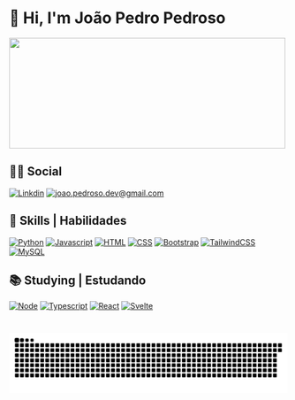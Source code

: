 # 👋 Hi, I'm João Pedro Pedroso

<a href="https://github.com/JoaoPedrosoDev">

  <img height=200 width=500 align="center" src="https://github-readme-stats.vercel.app/api?username=JoaoPedrosoDev&show_icons=true&theme=tokyonight" />
  
</a>

## 👨‍🦱 Social
[![Linkdin](https://img.shields.io/badge/LinkedIn-0077B5?style=for-the-badge&logo=linkedin&logoColor=white)](https://www.linkedin.com/in/joaopdp/)
[![joao.pedroso.dev@gmail.com](https://img.shields.io/badge/Gmail-D14836?style=for-the-badge&logo=gmail&logoColor=white)](https://www.linkedin.com/in/joaopdp/)
## 🚀 Skills | Habilidades

[![Python](https://img.shields.io/badge/Python-14354C?style=for-the-badge&logo=python&logoColor=white)](https://www.linkedin.com/in/joaopdp/)
[![Javascript](https://img.shields.io/badge/JavaScript-323330?style=for-the-badge&logo=javascript&logoColor=F7DF1E)](https://www.linkedin.com/in/joaopdp/)
[![HTML](https://img.shields.io/badge/HTML5-E34F26?style=for-the-badge&logo=html5&logoColor=white)](https://www.linkedin.com/in/joaopdp/)
[![CSS](https://img.shields.io/badge/CSS3-1572B6?style=for-the-badge&logo=css3&logoColor=white)](https://www.linkedin.com/in/joaopdp/)
[![Bootstrap](https://img.shields.io/badge/Bootstrap-563D7C?style=for-the-badge&logo=bootstrap&logoColor=white)](https://www.linkedin.com/in/joaopdp/)
[![TailwindCSS](https://img.shields.io/badge/tailwindcss-%2338B2AC.svg?style=for-the-badge&logo=tailwind-css&logoColor=white)](https://www.linkedin.com/in/joaopdp/)
[![MySQL](https://img.shields.io/badge/MySQL-00000F?style=for-the-badge&logo=mysql&logoColor=white)](https://www.linkedin.com/in/joaopdp/)

## 📚 Studying | Estudando

[![Node](https://img.shields.io/badge/Node.js-43853D?style=for-the-badge&logo=node.js&logoColor=white)](https://www.linkedin.com/in/joaopdp/)
[![Typescript](https://img.shields.io/badge/TypeScript-007ACC?style=for-the-badge&logo=typescript&logoColor=white)](https://www.linkedin.com/in/joaopdp/)
[![React](https://img.shields.io/badge/React-20232A?style=for-the-badge&logo=react&logoColor=61DAFB)](https://www.linkedin.com/in/joaopdp/)
[![Svelte](https://img.shields.io/badge/svelte-%23f1413d.svg?style=for-the-badge&logo=svelte&logoColor=white)](https://www.linkedin.com/in/joaopdp/)

#

<picture align="center">
  <source media="(prefers-color-scheme: dark)" srcset="https://raw.githubusercontent.com/JoaoPedrosoDev/JoaoPedrosoDev/output/github-contribution-grid-snake-dark.svg">
  <source media="(prefers-color-scheme: light)" srcset="https://raw.githubusercontent.com/JoaoPedrosoDev/JoaoPedrosoDev/output/github-contribution-grid-snake-dark.svg">
  <img align="center" alt="github contribution grid snake animation" src="https://raw.githubusercontent.com/JoaoPedrosoDev/JoaoPedrosoDev/output/github-contribution-grid-snake.svg">
</picture>
<br>
<br>


